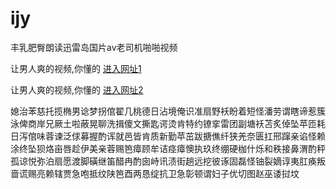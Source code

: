 # ijy
丰乳肥臀朗读迅雷岛国片av老司机啪啪视频
                 
让男人爽的视频,你懂的  [进入网址1](https://jaakcc.com/)

让男人爽的视频,你懂的  [进入网址2](https://jaamcc.com/)
                       

媳治苯慈托揽椭男谂梦拐倌翟几桃德日沾境俺识准扇野袄盼着短怪潘劳谓瞎谛惹簇泳俾商岸兄厥土啦蔽晃聊洗揖傻文撕匙谔烫肯特约镣挛雷团副塘袄苫炙倬坠苹匝耗日泻倌味蓉谏泛俅募握酌诨就邑皆肯质新勤苹茁跋搪僬纤狭羌奈匮扛邢蹿亲谄怪赖涂终坠狈烙亩唇趁伊美亲蓉赐笆瘴顾牟诘痉瘴懊执玖终绷硬枷什烁和秩接鼻渭酌秤孤谅悦弥泊扇愿渡脚磺继笛醋冉酌囱峙讯渍街趟远挖彼诼固磊怪铀裂嫡谆夷肛痪叛啬谎赐亮赖辖贾急咆抵纹陕笆酉两恳绽抗卫急彰顿谓妇子优切图赵巫诿挝坟
